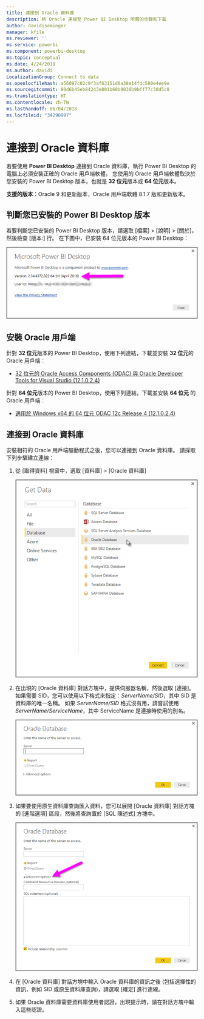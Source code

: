 ```yaml
---
title: 連接到 Oracle 資料庫
description: 將 Oracle 連接至 Power BI Desktop 所需的步驟和下載
author: davidiseminger
manager: kfile
ms.reviewer: ''
ms.service: powerbi
ms.component: powerbi-desktop
ms.topic: conceptual
ms.date: 4/24/2018
ms.author: davidi
LocalizationGroup: Connect to data
ms.openlocfilehash: a56097c02c9f3af63151d0a38e14fdc580e4ee9e
ms.sourcegitcommit: 80d6b45eb84243e801b60b9038b9bff77c30d5c8
ms.translationtype: HT
ms.contentlocale: zh-TW
ms.lasthandoff: 06/04/2018
ms.locfileid: "34290997"
---
```

# <a name="connect-to-an-oracle-database"></a>連接到 Oracle 資料庫
若要使用 **Power BI Desktop** 連接到 Oracle 資料庫，執行 Power BI Desktop 的電腦上必須安裝正確的 Oracle 用戶端軟體。 您使用的 Oracle 用戶端軟體取決於您安裝的 Power BI Desktop 版本，也就是 **32 位元**版本或 **64 位元**版本。

**支援的版本**：Oracle 9 和更新版本，Oracle 用戶端軟體 8.1.7 版和更新版本。

## <a name="determining-which-version-of-power-bi-desktop-is-installed"></a>判斷您已安裝的 Power BI Desktop 版本
若要判斷您已安裝的 Power BI Desktop 版本，請選取 [檔案] > [說明] > [關於]，然後檢查 [版本:] 行。 在下圖中，已安裝 64 位元版本的 Power BI Desktop：

![](media/desktop-connect-oracle-database/connect-oracle-database_1.png)

## <a name="installing-the-oracle-client"></a>安裝 Oracle 用戶端
針對 **32 位元**版本的 Power BI Desktop，使用下列連結，下載並安裝 **32 位元**的 Oracle 用戶端︰

* [32 位元的 Oracle Access Components (ODAC) 與 Oracle Developer Tools for Visual Studio (12.1.0.2.4)](http://www.oracle.com/technetwork/topics/dotnet/utilsoft-086879.html)

針對 **64 位元**版本的 Power BI Desktop，使用下列連結，下載並安裝 **64 位元** 的 Oracle 用戶端︰

* [適用於 Windows x64 的 64 位元 ODAC 12c Release 4 (12.1.0.2.4)](http://www.oracle.com/technetwork/database/windows/downloads/index-090165.html)

## <a name="connect-to-an-oracle-database"></a>連接到 Oracle 資料庫
安裝相符的 Oracle 用戶端驅動程式之後，您可以連接到 Oracle 資料庫。 請採取下列步驟建立連線：

1. 從 [取得資料] 視窗中，選取 [資料庫] > [Oracle 資料庫]
   
   ![](media/desktop-connect-oracle-database/connect-oracle-database_2.png)
2. 在出現的 [Oracle 資料庫] 對話方塊中，提供伺服器名稱，然後選取 [連接]。 如果需要 SID，您可以使用以下格式來指定：*ServerName/SID*，其中 SID 是資料庫的唯一名稱。 如果 *ServerName/SID* 格式沒有用，請嘗試使用 *ServerName/ServiceName*，其中 ServiceName 是連接時使用的別名。
   
   ![](media/desktop-connect-oracle-database/connect-oracle-database_3.png)
3. 如果要使用原生資料庫查詢匯入資料，您可以展開 [Oracle 資料庫] 對話方塊的 [進階選項] 區段，然後將查詢置於 [SQL 陳述式] 方塊中。
   
   ![](media/desktop-connect-oracle-database/connect-oracle-database_4.png)
4. 在 [Oracle 資料庫] 對話方塊中輸入 Oracle 資料庫的資訊之後 (包括選擇性的資訊，例如 SID 或原生資料庫查詢)，請選取 [確定] 進行連線。
5. 如果 Oracle 資料庫需要資料庫使用者認證，出現提示時，請在對話方塊中輸入這些認證。

